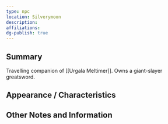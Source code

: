 ```yaml
---
type: npc
location: Silverymoon
description: 
affiliations: 
dg-publish: true
---
```

## Summary
Travelling companion of [[Urgala Meltimer]]. Owns a giant-slayer greatsword.

## Appearance / Characteristics


## Other Notes and Information